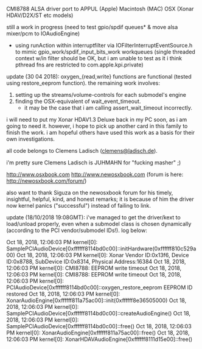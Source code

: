 CMI8788 ALSA driver port to APPUL (Apple) Macintosh (MAC) OSX
(Xonar HDAV/D2X/ST etc models)

still a work in progress (need to test gpio/spdif queues* & move alsa mixer/pcm to IOAudioEngine)
* using runAction within interruptfilter via IOFilterInterruptEventSource.h to mimic gpio_work/spdif_input_bits_work workqueues (single threaded context w/in filter should be OK, but i am unable to test as it i think pthread fns are restricted to com.apple.kpi.private)

update (30 04 2018):
oxygen_{read,write} functions are functional (tested using restore_eeprom function). the remaining work involves:
1. setting up the streams/volume-controls for each submodel's engine
2. finding the OSX-equivalent of wait_event_timeout. 
   * it may be the case that i am calling assert_wait_timeout incorrectly.

i will need to put my Xonar HDAV1.3 Deluxe back in my PC soon, as i am going to need it. however, i hope to pick up another card in this family to finish the work. i am hopeful others have used this work as a basis for their own investigations.


all code belongs to Clemens Ladisch (clemens@ladisch.de).

i'm pretty sure Clemens Ladisch is JUHMAHN for "fucking masher" ;)

http://www.osxbook.com
http://www.newosxbook.com (forum is here: http://newosxbook.com/forum/)

also want to thank Siguza on the newosxbook forum for his timely, insightful, helpful, kind, and honest remarks; it is because of him the driver now kernel panics ("successful") instead of failing to link. 

update (18/10/2018 19:08GMT): i've managed to get the driver/kext to load/unload properly, even when a submodel class is chosen dynamically (according to the PCI vendor/submodel IDs!). log below:

Oct 18, 2018, 12:06:03 PM kernel[0]: SamplePCIAudioDevice[0xffffff8114bd0c00]::initHardware(0xffffff810c529a00)
Oct 18, 2018, 12:06:03 PM kernel[0]: Xonar Vendor ID:0x13f6, Device ID:0x8788, SubDevice ID:0x8314, Physical Address:16384
Oct 18, 2018, 12:06:03 PM kernel[0]: CMI8788: EEPROM write timeout
Oct 18, 2018, 12:06:03 PM kernel[0]: CMI8788: EEPROM write timeout
Oct 18, 2018, 12:06:03 PM kernel[0]: PCIAudioDevice[0xffffff8114bd0c00]::oxygen_restore_eeprom EEPROM ID restored
Oct 18, 2018, 12:06:03 PM kernel[0]: XonarAudioEngine[0xffffff811a75ac00]::init(0xffffff8e36505000)
Oct 18, 2018, 12:06:03 PM kernel[0]: SamplePCIAudioDevice[0xffffff8114bd0c00]::createAudioEngine()
Oct 18, 2018, 12:06:03 PM kernel[0]: SamplePCIAudioDevice[0xffffff8114bd0c00]::free()
Oct 18, 2018, 12:06:03 PM kernel[0]: XonarAudioEngine[0xffffff811a75ac00]::free()
Oct 18, 2018, 12:06:03 PM kernel[0]: XonarHDAVAudioEngine[0xffffff8111d15e00]::free()


